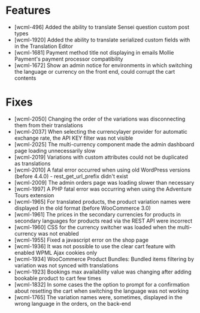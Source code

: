 # Features
* [wcml-496] Added the ability to translate Sensei question custom post types
* [wcml-1920] Added the ability to translate serialized custom fields with in the Translation Editor
* [wcml-1681] Payment method title not displaying in emails Mollie Payment's payment processor compatibility
* [wcml-1672] Show an admin notice for environments in which switching the language or currency on the front end, could corrupt the cart contents

# Fixes
* [wcml-2050] Changing the order of the variations was disconnecting them from their translations
* [wcml-2037] When selecting the currencylayer provider for automatic exchange rate, the API KEY filter was not visible
* [wcml-2025] The multi-currency component made the admin dashboard page loading unnecessarily slow
* [wcml-2019] Variations with custom attributes could not be duplicated as translations
* [wcml-2010] A fatal error occurred when using old WordPress versions (before 4.4.0) - rest_get_url_prefix didn't exist
* [wcml-2009] The admin orders page was loading slower than necessary
* [wcml-1997] A PHP fatal error was occurring when using the Adventure Tours extension
* [wcml-1965] For translated products, the product variation names were displayed in the old format (before WooCommerce 3.0)
* [wcml-1961] The prices in the secondary currencies for products in secondary languages for products read via the REST API were incorrect
* [wcml-1960] CSS for the currency switcher was loaded when the multi-currency was not enabled
* [wcml-1955] Fixed a javascript error on the shop page
* [wcml-1936] It was not possible to use the clear cart feature with enabled WPML Ajax cookies only
* [wcml-1934] WooCommerce Product Bundles: Bundled items filtering by variation was not synced with translations
* [wcml-1923] Bookings max availability value was changing after adding bookable product to cart few times
* [wcml-1832] In some cases the the option to prompt for a confirmation about resetting the cart when switching the language was not working
* [wcml-1765] The variation names were, sometimes, displayed in the wrong language in the orders, on the back-end